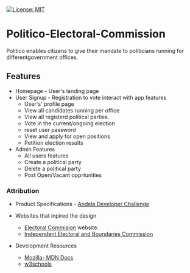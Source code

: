 [![License: MIT](https://img.shields.io/badge/License-MIT-yellow.svg)](https://opensource.org/licenses/MIT)
# Politico-Electoral-Commission
Politico enables citizens to  give their mandate to politicians running for differentgovernment offices.

## Features

* Homepage - User's landing page
* User Signup - Registration to vote interact with app features
  * User's' profile page
  * View all candidates running per office
  * View all registerd political parties.
  * Vote in the current/ongoing election
  * reset user password
  * View and apply for open positions
  * Petition election results
* Admin Features
  * All users features
  * Create a political party
  * Delete a political party
  * Post Open/Vacant opprtunities


### Attribution
* Product Specifications - [Andela Developer Challenge ](https://drive.google.com/file/d/1h_UIO7jP1wyaSfOSHMzRByFyL6dpFsYj/view)
* Websites that inpired the design
  * [Electoral Commision](https://www.electoralcommission.org.uk/) website.
  * [Independent Electoral and Boundaries Commission](https://wwww.iebc.or.ke)

* Development Resources
  * [Mozilla- MDN Docs](https://developer.mozilla.org/en-US/docs/Learn)
  * [w3schools](https://www.w3schools.com/)

